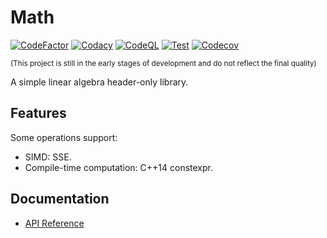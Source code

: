 # Math

[![CodeFactor](https://img.shields.io/codefactor/grade/github/ShenMian/Math/main?label=Code%20factor)](https://www.codefactor.io/repository/github/shenmian/math)
[![Codacy](https://img.shields.io/codacy/grade/c527e3f77b3e498a97ac955e9447537c/main?label=Codacy)](https://www.codacy.com/gh/ShenMian/Math/dashboard?utm_source=github.com&amp;utm_medium=referral&amp;utm_content=ShenMian/Math&amp;utm_campaign=Badge_Grade)
[![CodeQL](https://img.shields.io/github/actions/workflow/status/ShenMian/Math/codeql.yml?label=CodeQL)](https://github.com/ShenMian/Math/actions/workflows/codeql.yml)
[![Test](https://img.shields.io/github/actions/workflow/status/ShenMian/Math/test.yml?label=Test)](https://github.com/ShenMian/Math/actions/workflows/test.yml)
[![Codecov](https://img.shields.io/codecov/c/gh/ShenMian/Math/main)](https://codecov.io/gh/ShenMian/Math)

<sub>(This project is still in the early stages of development and do not reflect the final quality)</sub>  

A simple linear algebra header-only library.  

## Features

Some operations support:  

- SIMD: SSE.
- Compile-time computation: C++14 constexpr.

## Documentation

- [API Reference](https://shenmian.github.io/Math/index.html)
